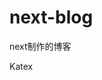 # next-blog
next制作的博客

<!-- ## fix
- markdown生成
  - marked扩展
    - https://www.npmjs.com/package/marked-admonition-extension
  - js - 生成目录
    - 实现目录、内容联动 - React
      - React DOM树 -->
Katex
<!-- categories -->

